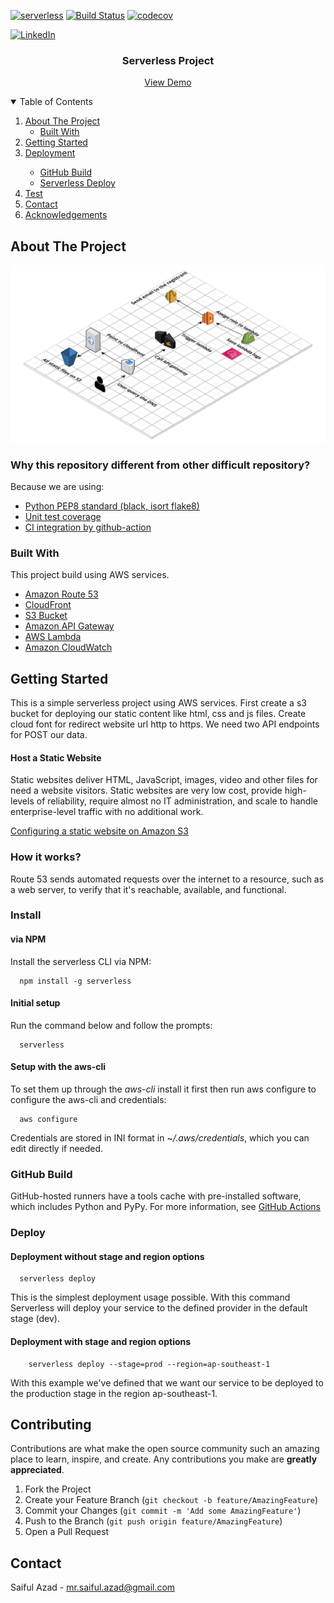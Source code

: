 [![serverless](http://public.serverless.com/badges/v3.svg)](http://www.serverless.com) [![Build Status](https://travis-ci.org/9cookies/serverless-aws-documentation.svg?branch=master)](https://travis-ci.org/9cookies/serverless-aws-documentation) [![codecov](https://codecov.io/gh/9cookies/serverless-aws-documentation/branch/master/graph/badge.svg)](https://codecov.io/gh/9cookies/serverless-aws-documentation)

[![LinkedIn][linkedin-shield]][linkedin-url]


<h3 align="center">Serverless Project</h3>

  <p align="center">
    <a href="https://careertutor.fractalslab.com/">View Demo</a>
  </p>




<!-- TABLE OF CONTENTS -->
<details open="open">
  <summary>Table of Contents</summary>
  <ol>
    <li>
      <a href="#about-the-project">About The Project</a>
      <ul>
        <li><a href="#built-with">Built With</a></li>
      </ul>
    </li>
    <li>
      <a href="#getting-started">Getting Started</a>
    </li>
    <li><a href="#test">Deployment</a></li>
      <ul>
        <li><a href="#gitHub-build">GitHub Build</a></li>
        <li><a href="#deploy">Serverless Deploy</a></li>
      </ul>
    <li><a href="#test">Test</a></li>
    <li><a href="#contact">Contact</a></li>
    <li><a href="#acknowledgements">Acknowledgements</a></li>
  </ol>
</details>



<!-- ABOUT THE PROJECT -->

## About The Project

[![Product Name Screen Shot][product-screenshot]](https://careertutor.fractalslab.com/)

### Why this repository different from other difficult repository?

Because we are using:

* [Python PEP8 standard (black, isort flake8)](https://github.com/saifulazad/career-tutor/blob/master/.pre-commit-config.yaml)
* [Unit test coverage](https://github.com/saifulazad/career-tutor/tree/master/tests)
* [CI integration by github-action](https://github.com/saifulazad/career-tutor/blob/master/.github/workflows/python-app.yml) 



### Built With

This project build using AWS services.

* [Amazon Route 53](https://aws.amazon.com/route53/)
* [CloudFront](https://aws.amazon.com/cloudfront/getting-started/S3/)
* [S3 Bucket](https://aws.amazon.com/s3/)
* [Amazon API Gateway](https://aws.amazon.com/api-gateway/)
* [AWS Lambda](https://aws.amazon.com/lambda/)
* [Amazon CloudWatch](https://aws.amazon.com/cloudwatch/)


## Getting Started

This is a simple serverless project using AWS services. First create a s3 bucket for deploying our static content
like html, css and js files. Create cloud font for redirect website url http to https. We need two API endpoints for 
POST our data.

#### Host a Static Website

Static websites deliver HTML, JavaScript, images, video and other files for need a website visitors. Static websites are
very low cost, provide high-levels of reliability, require almost no IT administration, and scale to handle
enterprise-level traffic with no additional work.

[Configuring a static website on Amazon S3](https://docs.aws.amazon.com/AmazonS3/latest/userguide/HostingWebsiteOnS3Setup.html)

### How it works?

Route 53 sends automated requests over the internet to a resource, such as a web server, to verify that it's reachable,
available, and functional.

### Install

#### via NPM

Install the serverless CLI via NPM:

```shell
  npm install -g serverless
```

#### Initial setup

Run the command below and follow the prompts:

```shell
  serverless
```

#### Setup with the aws-cli

To set them up through the _aws-cli_ install it first then run aws configure to configure the aws-cli and credentials:

```shell
  aws configure
```

Credentials are stored in INI format in ~_/.aws/credentials_, which you can edit directly if needed.

### GitHub Build

GitHub-hosted runners have a tools cache with pre-installed software, which includes Python and PyPy. For more information, see
[GitHub Actions](https://docs.github.com/en/actions/learn-github-actions)

### Deploy

#### Deployment without stage and region options

```shell
  serverless deploy
```

This is the simplest deployment usage possible. With this command Serverless will deploy your service to the defined
provider in the default stage (dev).

#### Deployment with stage and region options

```shell
    serverless deploy --stage=prod --region=ap-southeast-1
```

With this example we've defined that we want our service to be deployed to the production stage in the region
ap-southeast-1.




<!-- CONTRIBUTING -->

## Contributing

Contributions are what make the open source community such an amazing place to learn, inspire, and create. Any
contributions you make are **greatly appreciated**.

1. Fork the Project
2. Create your Feature Branch (`git checkout -b feature/AmazingFeature`)
3. Commit your Changes (`git commit -m 'Add some AmazingFeature'`)
4. Push to the Branch (`git push origin feature/AmazingFeature`)
5. Open a Pull Request

<!-- LICENSE -->

<!-- CONTACT -->
 
## Contact

Saiful Azad - [mr.saiful.azad@gmail.com](mr.saiful.azad@gmail.com)





[linkedin-shield]: https://img.shields.io/badge/-LinkedIn-black.svg?style=for-the-badge&logo=linkedin&colorB=555

[linkedin-url]: https://linkedin.com/in/othneildrew

[product-screenshot]: images/screenshot.jpg

